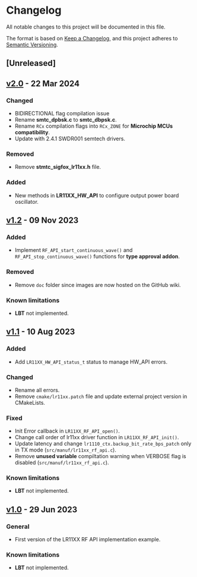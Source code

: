 # Changelog

All notable changes to this project will be documented in this file.

The format is based on [Keep a Changelog](https://keepachangelog.com/en/1.0.0/),
and this project adheres to [Semantic Versioning](https://semver.org/spec/v2.0.0.html).

## [Unreleased]

## [v2.0](https://github.com/sigfox-tech-radio/sigfox-ep-rf-api-semtech-lr11xx/releases/tag/v2.0) - 22 Mar 2024

### Changed

* BIDIRECTIONAL flag compilation issue
* Rename **smtc_dpbsk.c** to **smtc_dbpsk.c**.
* Rename `RCx` compilation flags into `RCx_ZONE` for **Microchip MCUs compatibility**.
* Update with 2.4.1 SWDR001 semtech drivers.

### Removed

* Remove **stmtc_sigfox_lr11xx.h** file.

### Added

* New methods in **LR11XX_HW_API** to configure output power board oscillator.

## [v1.2](https://github.com/sigfox-tech-radio/sigfox-ep-rf-api-semtech-lr11xx/releases/tag/v1.2) - 09 Nov 2023

### Added

* Implement `RF_API_start_continuous_wave()` and `RF_API_stop_continuous_wave()` functions for **type approval addon**.

### Removed

* Remove `doc` folder since images are now hosted on the GitHub wiki.

### Known limitations

* **LBT** not implemented.

## [v1.1](https://github.com/sigfox-tech-radio/sigfox-ep-rf-api-semtech-lr11xx/releases/tag/v1.1) - 10 Aug 2023

### Added

* Add `LR11XX_HW_API_status_t` status to manage HW_API errors.

### Changed

* Rename all errors. 
* Remove `cmake/lr11xx.patch` file and update external project version in CMakeLists.  

### Fixed

* Init Error callback in `LR11XX_RF_API_open()`.
* Change call order of lr11xx driver function in `LR11XX_RF_API_init()`.
* Update latency and change `lr1110_ctx.backup_bit_rate_bps_patch` only in TX mode (`src/manuf/lr11xx_rf_api.c`).   
* Remove **unused variable** compiltation warning when VERBOSE flag is disabled (`src/manuf/lr11xx_rf_api.c`).

### Known limitations

* **LBT** not implemented.

## [v1.0](https://github.com/sigfox-tech-radio/sigfox-ep-rf-api-semtech-lr11xx/releases/tag/v1.0) - 29 Jun 2023

### General

* First version of the LR11XX RF API implementation example.

### Known limitations

* **LBT** not implemented.
